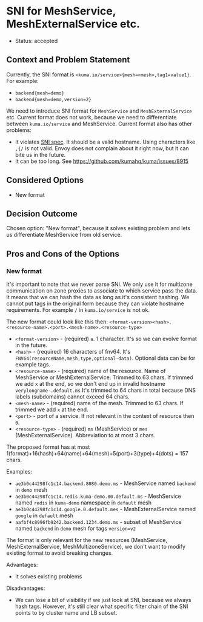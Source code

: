 # SNI for MeshService, MeshExternalService etc.

* Status: accepted

## Context and Problem Statement

Currently, the SNI format is `<kuma.io/service>{mesh=<mesh>,tag1=value1}`. For example:
* `backend{mesh=demo}`
* `backend{mesh=demo,version=2}`

We need to introduce SNI format for `MeshService` and `MeshExternalService` etc.
Current format does not work, because we need to differentiate between `kuma.io/service` and MeshService.
Current format also has other problems:
* It violates [SNI spec](https://datatracker.ietf.org/doc/html/rfc3546#page-8). It should be a valid hostname. Using characters like `,{/` is not valid.
  Envoy does not complain about it right now, but it can bite us in the future.
* It can be too long. See https://github.com/kumahq/kuma/issues/8915

## Considered Options

* New format

## Decision Outcome

Chosen option: "New format", because it solves existing problem and lets us differentiate MeshService from old service.

## Pros and Cons of the Options

### New format

It's important to note that we never parse SNI. We only use it for multizone communication on zone proxies to associate to which service pass the data.
It means that we can hash the data as long as it's consistent hashing.
We cannot put tags in the original form because they can violate hostname requirements. For example `/` in `kuma.io/service` is not ok.

The new format could look like this then:
`<format-version><hash>.<resource-name>.<port>.<mesh-name>.<resource-type>`
* `<format-version>` - (required) `a`. 1 character. It's so we can evolve format in the future.
* `<hash>` - (required) 16 characters of fnv64. It's `FNV64(resourceName,mesh,type,optional-data)`. Optional data can be for example tags.
* `<resource-name>` - (required) name of the resource. Name of MeshService or MeshExternalService.
  Trimmed to 63 chars. If trimmed we add `x` at the end, so we don't end up in invalid hostname `verylongname-.default.ms`
  It's trimmed to 64 chars in total because DNS labels (subdomains) cannot exceed 64 chars. 
* `<mesh-name>` - (required) name of the mesh.
  Trimmed to 63 chars. If trimmed we add `x` at the end.
* `<port>` - port of a service. If not relevant in the context of resource then `0`.
* `<resource-type>` - (required) `ms` (MeshService) or `mes` (MeshExternalService). Abbreviation to at most 3 chars.

The proposed format has at most 1(format)+16(hash)+64(name)+64(mesh)+5(port)+3(type)+4(dots) = 157 chars.

Examples:
* `ae3b0c44298fc1c14.backend.8080.demo.ms` - MeshService named `backend` in `demo` mesh
* `ae3b0c44298fc1c14.redis.kuma-demo.80.default.ms` - MeshService named `redis` in `kuma-demo` namespace in `default` mesh
* `ae3b0c44298fc1c14.google.0.default.mes` - MeshExternalService named `google` in `default` mesh
* `aafbf4c8996fb9242.backend.1234.demo.ms` - subset of MeshService named `backend` in `demo` mesh for tags `version=v2`

The format is only relevant for the new resources (MeshService, MeshExternalService, MeshMultizoneService),
we don't want to modify existing format to avoid breaking changes.

Advantages:
* It solves existing problems

Disadvantages:
* We can lose a bit of visibility if we just look at SNI, because we always hash tags.
  However, it's still clear what specific filter chain of the SNI points to by cluster name and LB subset. 
